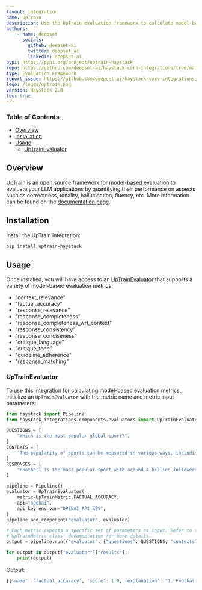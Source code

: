 ```yaml
---
layout: integration
name: UpTrain
description: Use the UpTrain evaluation framework to calculate model-based metrics 
authors:
    - name: deepset
      socials:
        github: deepset-ai
        twitter: deepset_ai
        linkedin: deepset-ai
pypi: https://pypi.org/project/uptrain-haystack
repo: https://github.com/deepset-ai/haystack-core-integrations/tree/main/integrations/uptrain
type: Evaluation Framework
report_issue: https://github.com/deepset-ai/haystack-core-integrations/issues
logo: /logos/uptrain.png
version: Haystack 2.0
toc: true
---
```


### Table of Contents

- [Overview](#overview)
- [Installation](#installation)
- [Usage](#usage)
    - [UpTrainEvaluator](#UpTrainEvaluator)

## Overview

[UpTrain](https://uptrain.ai/) is an open source framework for model-based evaluation to evaluate your LLM applications by quantifying their performance on aspects such as correctness, tonality, hallucination, fluency, etc. More information can be found on the [documentation page](https://docs.haystack.deepset.ai/v2.0/docs/uptrainevaluator).

## Installation

Install the UpTrain integration:
```bash
pip install uptrain-haystack
```

## Usage

Once installed, you will have access to an [UpTrainEvaluator](https://docs.haystack.deepset.ai/v2.0/docs/uptrainevaluator) that supports a variety of model-based evaluation metrics: 
- "context_relevance"
- "factual_accuracy"
- "response_relevance"
- "response_completeness"
- "response_completeness_wrt_context"
- "response_consistency"
- "response_conciseness"
- "critique_language"
- "critique_tone"
- "guideline_adherence"
- "response_matching"

### UpTrainEvaluator

To use this integration for calculating model-based evaluation metrics, initialize an `UpTrainEvaluator` with the metric name and metric input parameters: 

```python
from haystack import Pipeline
from haystack_integrations.components.evaluators import UpTrainEvaluator, UpTrainMetric

QUESTIONS = [
    "Which is the most popular global sport?",
]
CONTEXTS = [
    "The popularity of sports can be measured in various ways, including TV viewership, social media presence, number of participants, and economic impact. Football is undoubtedly the world's most popular sport with major events like the FIFA World Cup and sports personalities like Ronaldo and Messi, drawing a followership of more than 4 billion people."
]
RESPONSES = [
    "Football is the most popular sport with around 4 billion followers worldwide",
]

pipeline = Pipeline()
evaluator = UpTrainEvaluator(
    metric=UpTrainMetric.FACTUAL_ACCURACY,
    api="openai",
    api_key_env_var="OPENAI_API_KEY",
)
pipeline.add_component("evaluator", evaluator)

# Each metric expects a specific set of parameters as input. Refer to the
# UpTrainMetric class' documentation for more details.
output = pipeline.run({"evaluator": {"questions": QUESTIONS, "contexts": CONTEXTS, "responses": RESPONSES}})

for output in output["evaluator"]["results"]:
    print(output)
```
Output: 
```python
[{'name': 'factual_accuracy', 'score': 1.0, 'explanation': "1. Football is the most popular sport.\nReasoning for yes: The context explicitly states that football is undoubtedly the world's most popular sport.\nReasoning for no: No arguments.\nJudgement: yes. as the context explicitly supports the fact.\n\n2. Football has around 4 billion followers worldwide.\nReasoning for yes: The context explicitly mentions that major events like the FIFA World Cup and sports personalities like Ronaldo and Messi draw a followership of more than 4 billion people.\nReasoning for no: No arguments.\nJudgement: yes. as the context explicitly supports the fact.\n\n"}]
```

